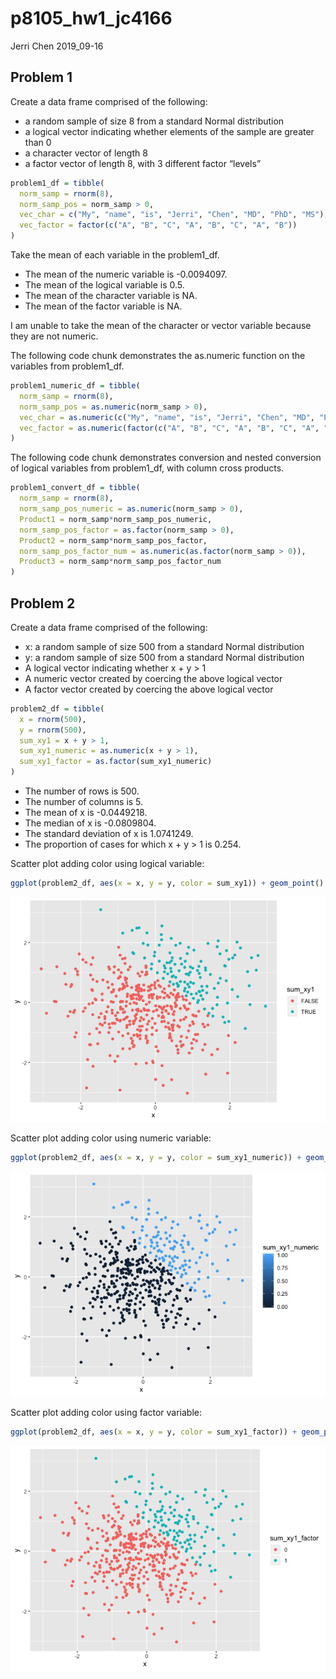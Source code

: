 p8105\_hw1\_jc4166
================
Jerri Chen
2019\_09-16

## Problem 1

Create a data frame comprised of the following:

  - a random sample of size 8 from a standard Normal distribution  
  - a logical vector indicating whether elements of the sample are
    greater than 0  
  - a character vector of length 8  
  - a factor vector of length 8, with 3 different factor “levels”

<!-- end list -->

``` r
problem1_df = tibble(
  norm_samp = rnorm(8),
  norm_samp_pos = norm_samp > 0,
  vec_char = c("My", "name", "is", "Jerri", "Chen", "MD", "PhD", "MS"),
  vec_factor = factor(c("A", "B", "C", "A", "B", "C", "A", "B"))
)
```

Take the mean of each variable in the problem1\_df.

  - The mean of the numeric variable is -0.0094097.
  - The mean of the logical variable is 0.5.
  - The mean of the character variable is NA.
  - The mean of the factor variable is NA.

I am unable to take the mean of the character or vector variable because
they are not numeric.

The following code chunk demonstrates the as.numeric function on the
variables from problem1\_df.

``` r
problem1_numeric_df = tibble(
  norm_samp = rnorm(8),
  norm_samp_pos = as.numeric(norm_samp > 0),
  vec_char = as.numeric(c("My", "name", "is", "Jerri", "Chen", "MD", "PhD", "MS")),
  vec_factor = as.numeric(factor(c("A", "B", "C", "A", "B", "C", "A", "B")))
)
```

The following code chunk demonstrates conversion and nested conversion
of logical variables from problem1\_df, with column cross products.

``` r
problem1_convert_df = tibble(
  norm_samp = rnorm(8),
  norm_samp_pos_numeric = as.numeric(norm_samp > 0),
  Product1 = norm_samp*norm_samp_pos_numeric,
  norm_samp_pos_factor = as.factor(norm_samp > 0),
  Product2 = norm_samp*norm_samp_pos_factor,
  norm_samp_pos_factor_num = as.numeric(as.factor(norm_samp > 0)),
  Product3 = norm_samp*norm_samp_pos_factor_num
)
```

## Problem 2

Create a data frame comprised of the following:

  - x: a random sample of size 500 from a standard Normal distribution  
  - y: a random sample of size 500 from a standard Normal distribution  
  - A logical vector indicating whether x + y \> 1  
  - A numeric vector created by coercing the above logical vector  
  - A factor vector created by coercing the above logical vector

<!-- end list -->

``` r
problem2_df = tibble(
  x = rnorm(500),
  y = rnorm(500),
  sum_xy1 = x + y > 1,
  sum_xy1_numeric = as.numeric(x + y > 1),
  sum_xy1_factor = as.factor(sum_xy1_numeric)
)
```

  - The number of rows is 500.
  - The number of columns is 5.
  - The mean of x is -0.0449218.
  - The median of x is -0.0809804.
  - The standard deviation of x is 1.0741249.
  - The proportion of cases for which x + y \> 1 is 0.254.

Scatter plot adding color using logical variable:

``` r
ggplot(problem2_df, aes(x = x, y = y, color = sum_xy1)) + geom_point()
```

![](p8105_hw1_jc4166_files/figure-gfm/yx_scatter1-1.png)<!-- -->

Scatter plot adding color using numeric
variable:

``` r
ggplot(problem2_df, aes(x = x, y = y, color = sum_xy1_numeric)) + geom_point()
```

![](p8105_hw1_jc4166_files/figure-gfm/yx_scatter2-1.png)<!-- -->

Scatter plot adding color using factor
variable:

``` r
ggplot(problem2_df, aes(x = x, y = y, color = sum_xy1_factor)) + geom_point()
```

![](p8105_hw1_jc4166_files/figure-gfm/yx_scatter3-1.png)<!-- -->
